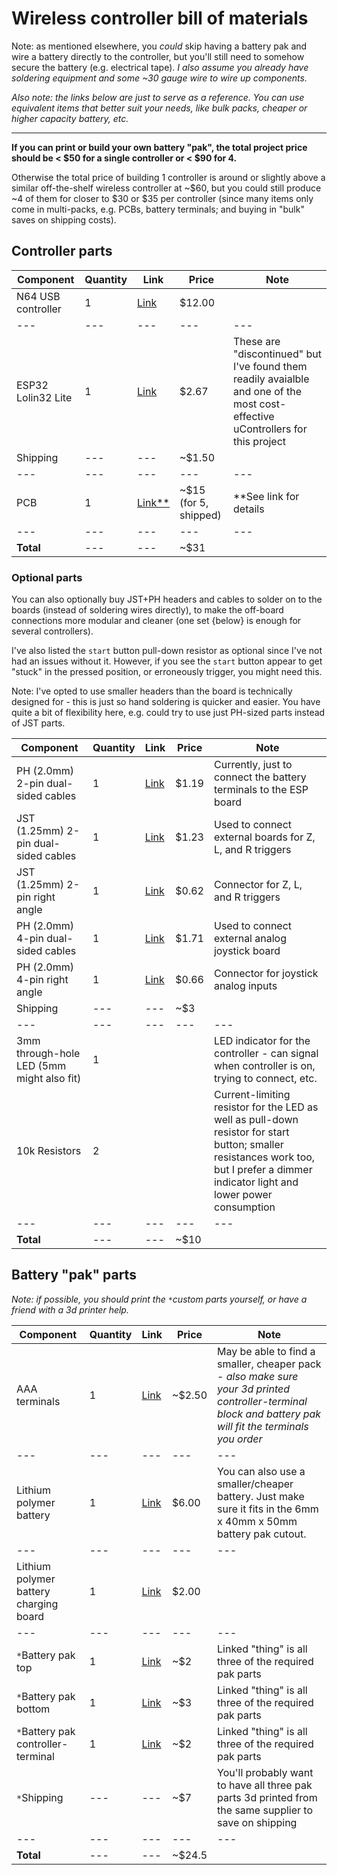 # Wireless controller bill of materials
Note: as mentioned elsewhere, you *could* skip having a battery pak and wire a battery directly to the controller, but you'll still need to somehow secure the battery (e.g. electrical tape). *I also assume you already have soldering equipment and some ~30 gauge wire to wire up components.*

*Also note: the links below are just to serve as a reference. You can use equivalent items that better suit your needs, like bulk packs, cheaper or higher capacity battery, etc.*

----

**If you can print or build your own battery "pak", the total project price should be < $50 for a single controller or < $90 for 4.**

Otherwise the total price of building 1 controller is around or slightly above a similar off-the-shelf wireless controller at ~$60, but you could still produce ~4 of them for closer to $30 or $35 per controller (since many items only come in multi-packs, e.g. PCBs, battery terminals; and buying in "bulk" saves on shipping costs).

## Controller parts

Component | Quantity | Link | Price | Note
--- | --- | --- | --- | ---
N64 USB controller | 1 | [Link](https://www.amazon.com/Classic-Controller-iNNEXT-Joystick-Raspberry/dp/B0744DW55H) | $12.00 | 
--- | --- | --- | --- | ---
ESP32 Lolin32 Lite | 1 | [Link](https://www.aliexpress.com/item/4000038780903.html) | $2.67 | These are "discontinued" but I've found them readily avaialble and one of the most cost-effective uControllers for this project
Shipping | --- | --- | ~$1.50 | 
--- | --- | --- | --- | ---
PCB | 1 | [Link**](pcb/ordering.md) | ~$15 (for 5, shipped) | **See link for details
--- | --- | --- | --- | ---
**Total** | --- | --- | ~$31 | 

### Optional parts

You can also optionally buy JST+PH headers and cables to solder on to the boards (instead of soldering wires directly), to make the off-board connections more modular and cleaner (one set {below} is enough for several controllers).

I've also listed the `start` button pull-down resistor as optional since I've not had an issues without it. However, if you see the `start` button appear to get "stuck" in the pressed position, or erroneously trigger, you might need this.

Note: I've opted to use smaller headers than the board is technically designed for - this is just so hand soldering is quicker and easier. You have quite a bit of flexibility here, e.g. could try to use just PH-sized parts instead of JST parts.

Component | Quantity | Link | Price | Note
--- | --- | --- | --- | ---
PH (2.0mm) 2-pin dual-sided cables | 1 | [Link](https://www.aliexpress.com/item/4001353071671.html) | $1.19 | Currently, just to connect the battery terminals to the ESP board
JST (1.25mm) 2-pin dual-sided cables | 1 | [Link](https://www.aliexpress.com/item/4001353071671.html) | $1.23 | Used to connect external boards for Z, L, and R triggers
JST (1.25mm) 2-pin right angle | 1 | [Link](https://www.aliexpress.com/item/1005003115054198.html) | $0.62 | Connector for Z, L, and R triggers
PH (2.0mm) 4-pin dual-sided cables | 1 | [Link](https://www.aliexpress.com/item/4001353071671.html) | $1.71 | Used to connect external analog joystick board
PH (2.0mm) 4-pin right angle | 1 | [Link](https://www.aliexpress.com/item/1005003115054198.html) | $0.66 | Connector for joystick analog inputs
Shipping | --- | --- | ~$3 | 
--- | --- | --- | --- | ---
3mm through-hole LED (5mm might also fit) | 1 | | | LED indicator for the controller - can signal when controller is on, trying to connect, etc.
10k Resistors | 2 | | | Current-limiting resistor for the LED as well as pull-down resistor for start button; smaller resistances work too, but I prefer a dimmer indicator light and lower power consumption
--- | --- | --- | --- | ---
**Total** | --- | --- | ~$10 | 


## Battery "pak" parts

*Note: if possible, you should print the `*`custom parts yourself, or have a friend with a 3d printer help.*

Component | Quantity | Link | Price | Note
--- | --- | --- | --- | ---
AAA terminals | 1 | [Link](https://www.aliexpress.com/item/32884289489.html) | ~$2.50 | May be able to find a smaller, cheaper pack - *also make sure your 3d printed controller-terminal block and battery pak will fit the terminals you order*
--- | --- | --- | --- | ---
Lithium polymer battery | 1 | [Link](https://www.aliexpress.com/item/1005003258173852.html) | $6.00 | You can also use a smaller/cheaper battery. Just make sure it fits in the 6mm x 40mm x 50mm battery pak cutout.
--- | --- | --- | --- | ---
Lithium polymer battery charging board | 1 | [Link](https://www.aliexpress.com/item/4000522397541.html) | $2.00 | 
--- | --- | --- | --- | ---
`*`Battery pak top | 1 | [Link](https://www.thingiverse.com/thing:5028827) | ~$2 | Linked "thing" is all three of the required pak parts
`*`Battery pak bottom | 1 | [Link](https://www.thingiverse.com/thing:5028827) | ~$3 | Linked "thing" is all three of the required pak parts
`*`Battery pak controller-terminal | 1 | [Link](https://www.thingiverse.com/thing:5028827) | ~$2 | Linked "thing" is all three of the required pak parts
`*`Shipping | --- | --- | ~$7 | You'll probably want to have all three pak parts 3d printed from the same supplier to save on shipping
--- | --- | --- | --- | ---
**Total** | --- | --- | ~$24.5 | 


